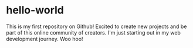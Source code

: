 # hello-world
This is my first repository on Github! Excited to create new projects and be part of this online community of creators. 
I'm just starting out in my web development journey. Woo hoo!
